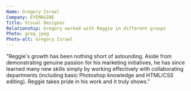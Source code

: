 ```yaml
---
Name: Gregory Israel
Company: EYEMAGINE
Title: Visual Designer
Relationship: Gregory worked with Reggie in different groups
Photo: greg.jpeg
Photo-alt: Gregory Israel
---
```

"Reggie's growth has been nothing short of astounding. Aside from demonstrating genuine passion for his marketing initiatives, he has since learned many new skills simply by working effectively with collaborating departments (including basic Photoshop knowledge and HTML/CSS editing). Reggie takes pride in his work and it truly shows."